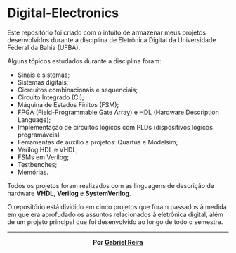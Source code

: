 # Digital-Electronics

Este repositório foi criado com o intuito de armazenar meus projetos desenvolvidos durante a disciplina de Eletrônica Digital da Universidade Federal da Bahia (UFBA).

Alguns tópicos estudados durante a disciplina foram:

- Sinais e sistemas;
- Sistemas digitais;
- Cicrcuitos combinacionais e sequenciais;
- Circuito Integrado (CI);
- Máquina de Estados Finitos (FSM);
- FPGA (Field-Programmable Gate Array) e HDL (Hardware Description Language);
- Implementação de circuitos lógicos com PLDs (dispositivos lógicos programáveis)
- Ferramentas de auxílio a projetos: Quartus e Modelsim;
- Verilog HDL e VHDL;
- FSMs em Verilog;
- Testbenches;
- Memórias.

Todos os projetos foram realizados com as linguagens de descrição de hardware **VHDL**, **Verilog** e **SystemVerilog**.

O repositório está dividido em cinco projetos que foram passados à medida em que era aprofudado os assuntos relacionados à eletrônica digital, além de um projeto principal que foi desenvolvido ao longo de todo o semestre.


---


<p align="center"><strong>Por <a href="https://www.linkedin.com/in/gabrielreira/">Gabriel Reira</a></strong></p>
